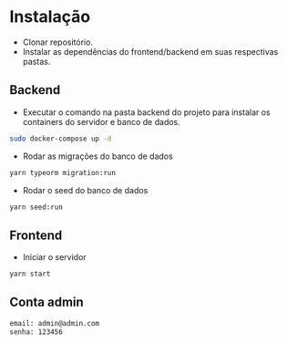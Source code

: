 # Instalação

- Clonar repositório.
- Instalar as dependências do frontend/backend em suas respectivas pastas.



## Backend

- Executar o comando na pasta backend do projeto para instalar os containers do servidor e banco de dados.


```bash
sudo docker-compose up -d
```

- Rodar as migrações do banco de dados
```bash
yarn typeorm migration:run
```

- Rodar o seed do banco de dados
```bash
yarn seed:run
```

## Frontend

- Iniciar o servidor

```bash
yarn start
```

## Conta admin
```bash
email: admin@admin.com
senha: 123456
```
